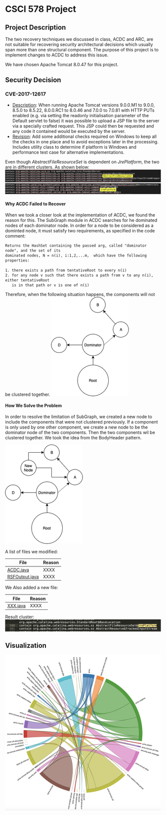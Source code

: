 # CSCI 578 Project

## Project Description

The two recovery techniques we discussed in class, ACDC and ARC, are not suitable for recovering security architectural decisions which usually span more than one structural component. The purpose of this project is to implement changes to ACDC to address this issue.

We have chosen Apache Tomcat 8.0.47 for this project.

## Security Decision

### CVE-2017-12617

- [Description](https://cve.mitre.org/cgi-bin/cvename.cgi?name=CVE-2017-12617): When running Apache Tomcat versions 9.0.0.M1 to 9.0.0, 8.5.0 to 8.5.22, 8.0.0.RC1 to 8.0.46 and 7.0.0 to 7.0.81 with HTTP PUTs enabled (e.g. via setting the readonly initialisation parameter of the Default servlet to false) it was possible to upload a JSP file to the server via a specially crafted request. This JSP could then be requested and any code it contained would be executed by the server.
- [Revision](https://svn.apache.org/viewvc?view=revision&revision=1809921): Add some additional checks required on Windows to keep all the checks in one place and to avoid exceptions later in the processing. Includes utility class to determine if platform is Windows and performance test case for alternative implementations.

Even though *AbstractFileResourceSet* is dependent on *JrePlatform*, the two are in different clusters. As shown below:
![AbstractFileResource](resources/AbstractFileResourceSet&#32;Cluster.png)
![JrePlatform](resources/JRE&#32;Cluster.png)

#### Why ACDC Failed to Recover

When we took a closer look at the implementation of ACDC, we found the reason for this. The SubGraph module in ACDC searches for he dominated nodes of each dominator node. In order for a node to be considered as a dominted node, it must satisfy two requirements, as specified in the code comment:

```text
Returns the HashSet containing the passed arg, called "dominator node", and the set of its 
dominated nodes, N = n(i), i:1,2,...m,  which have the following properties:

1. there exists a path from tentativeRoot to every n(i)
2. for any node v such that there exists a path from v to any n(i), either tentativeRoot 
   is in that path or v is one of n(i)
```

Therefore, when the following situation happens, the components will not be clustered together.
![Image](/resources/prev.png)

#### How We Solve the Problem

In order to resolve the limitation of SubGraph, we created a new node to include the components that were not clustered previously. If a component is only used by one other component, we create a new node to be the dominator node of the two components. Then the two components wil be clustered together.
We took the idea from the BodyHeader pattern.

![Image](/resources/after.png)

A list of files we modified:

| File                                      | Reason |
| ----------------------------------------- | ------ |
| [ACDC.java](src/acdc/ACDC.java)           | XXXX   |
| [RSFOutput.java](src/acdc/RSFOutput.java) | XXXX   |

We Also added a new file:

| File                          | Reason |
| ----------------------------- | ------ |
| [XXX.java](src/acdc/XXX.java) | XXXX   |

Result cluster:
![Image](/resources/new_cluser.png)

## Visualization

![Cluster](resources/cluster_vis.png)